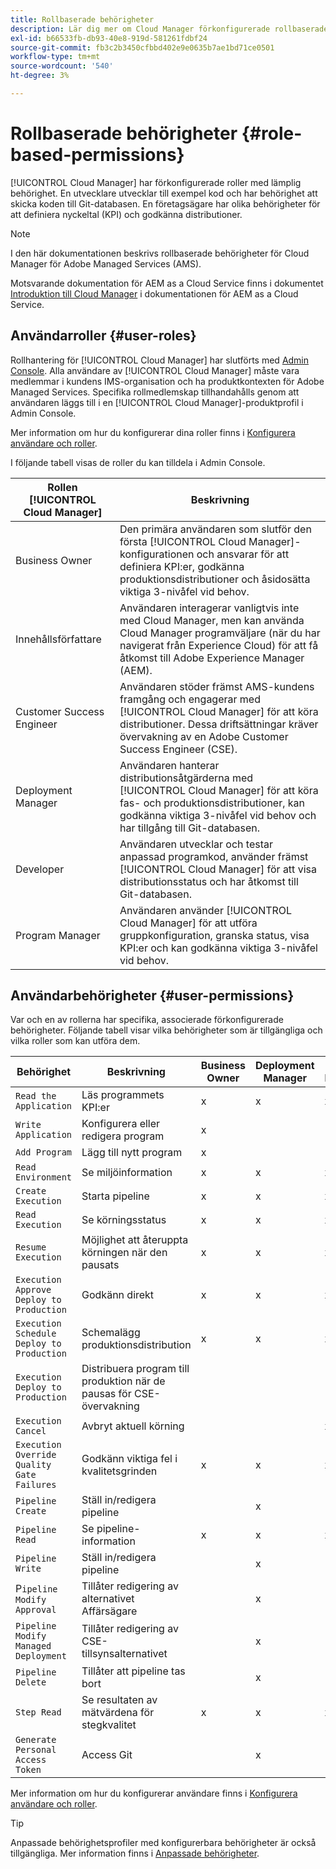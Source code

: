 ```yaml
---
title: Rollbaserade behörigheter
description: Lär dig mer om Cloud Manager förkonfigurerade rollbaserade behörigheter för att hantera åtkomst till dina molnresurser.
exl-id: b66533fb-db93-40e8-919d-581261fdbf24
source-git-commit: fb3c2b3450cfbbd402e9e0635b7ae1bd71ce0501
workflow-type: tm+mt
source-wordcount: '540'
ht-degree: 3%

---
```



# Rollbaserade behörigheter {#role-based-permissions}

[!UICONTROL Cloud Manager] har förkonfigurerade roller med lämplig behörighet. En utvecklare utvecklar till exempel kod och har behörighet att skicka koden till Git-databasen. En företagsägare har olika behörigheter för att definiera nyckeltal (KPI) och godkänna distributioner.

>[!NOTE]
>
>I den här dokumentationen beskrivs rollbaserade behörigheter för Cloud Manager för Adobe Managed Services (AMS).
>
>Motsvarande dokumentation för AEM as a Cloud Service finns i dokumentet [Introduktion till Cloud Manager](https://experienceleague.adobe.com/sv/docs/experience-manager-cloud-service/content/onboarding/concepts/cloud-manager-introduction#role-based-permissions) i dokumentationen för AEM as a Cloud Service.

## Användarroller {#user-roles}

Rollhantering för [!UICONTROL Cloud Manager] har slutförts med [Admin Console](https://helpx.adobe.com/se/enterprise/using/admin-console.html). Alla användare av [!UICONTROL Cloud Manager] måste vara medlemmar i kundens IMS-organisation och ha produktkontexten för Adobe Managed Services. Specifika rollmedlemskap tillhandahålls genom att användaren läggs till i en [!UICONTROL Cloud Manager]-produktprofil i Admin Console.

Mer information om hur du konfigurerar dina roller finns i [Konfigurera användare och roller](/help/requirements/users-and-roles.md).

I följande tabell visas de roller du kan tilldela i Admin Console.

| Rollen [!UICONTROL Cloud Manager] | Beskrivning |
|---|---|
| Business Owner | Den primära användaren som slutför den första [!UICONTROL Cloud Manager]-konfigurationen och ansvarar för att definiera KPI:er, godkänna produktionsdistributioner och åsidosätta viktiga 3-nivåfel vid behov. |
| Innehållsförfattare | Användaren interagerar vanligtvis inte med Cloud Manager, men kan använda Cloud Manager programväljare (när du har navigerat från Experience Cloud) för att få åtkomst till Adobe Experience Manager (AEM). |
| Customer Success Engineer | Användaren stöder främst AMS-kundens framgång och engagerar med [!UICONTROL Cloud Manager] för att köra distributioner. Dessa driftsättningar kräver övervakning av en Adobe Customer Success Engineer (CSE). |
| Deployment Manager | Användaren hanterar distributionsåtgärderna med [!UICONTROL Cloud Manager] för att köra fas- och produktionsdistributioner, kan godkänna viktiga 3-nivåfel vid behov och har tillgång till Git-databasen. |
| Developer | Användaren utvecklar och testar anpassad programkod, använder främst [!UICONTROL Cloud Manager] för att visa distributionsstatus och har åtkomst till Git-databasen. |
| Program Manager | Användaren använder [!UICONTROL Cloud Manager] för att utföra gruppkonfiguration, granska status, visa KPI:er och kan godkänna viktiga 3-nivåfel vid behov. |

## Användarbehörigheter {#user-permissions}

Var och en av rollerna har specifika, associerade förkonfigurerade behörigheter. Följande tabell visar vilka behörigheter som är tillgängliga och vilka roller som kan utföra dem.

| Behörighet | Beskrivning | Business Owner | Deployment Manager | Program Manager | Developer | ÄRENDE |
| --- | --- | --- | --- | --- | --- | --- |
| `Read the Application` | Läs programmets KPI:er | x | x | x | x | x |
| `Write Application` | Konfigurera eller redigera program | x | | | | |
| `Add Program` | Lägg till nytt program | x |  |  |  |  |
| `Read Environment` | Se miljöinformation | x | x | x | x | x |
| `Create Execution` | Starta pipeline | x | x | x | | |
| `Read Execution` | Se körningsstatus | x | x | x | x | x |
| `Resume Execution` | Möjlighet att återuppta körningen när den pausats | x | x | x | | x |
| `Execution Approve Deploy to Production` | Godkänn direkt | x | x | x | | |
| `Execution Schedule Deploy to Production` | Schemalägg produktionsdistribution | x | x | x | | x |
| `Execution Deploy to Production` | Distribuera program till produktion när de pausas för CSE-övervakning |  |  |  |  | x |
| `Execution Cancel` | Avbryt aktuell körning |  |  | x |  |  |
| `Execution Override Quality Gate Failures` | Godkänn viktiga fel i kvalitetsgrinden | x | x | x |  |  |
| `Pipeline Create` | Ställ in/redigera pipeline |  | x |  |  |  |
| `Pipeline Read` | Se pipeline-information | x | x | x | x | x |
| `Pipeline Write` | Ställ in/redigera pipeline |  | x |  |  |  |
| P`ipeline Modify Approval` | Tillåter redigering av alternativet Affärsägare |  | x |  |  |  |
| `Pipeline Modify Managed Deployment` | Tillåter redigering av CSE-tillsynsalternativet |  | x |  |  |  |
| `Pipeline Delete` | Tillåter att pipeline tas bort |  | x |  |  |  |
| `Step Read` | Se resultaten av mätvärdena för stegkvalitet | x | x | x | x | x |
| `Generate Personal Access Token` | Access Git |  | x |  | x |  |

<!-- CQDOC-22080 | Download log files  |  |  | x |  | x |  | -->

Mer information om hur du konfigurerar användare finns i [Konfigurera användare och roller](/help/requirements/users-and-roles.md).

>[!TIP]
>
>Anpassade behörighetsprofiler med konfigurerbara behörigheter är också tillgängliga. Mer information finns i [Anpassade behörigheter](/help/using/custom-permissions.md).

